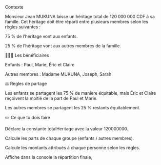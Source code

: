 Contexte

Monsieur Jean MUKUNA laisse un héritage total de 120 000 000 CDF à sa famille.
Cet héritage doit être réparti entre plusieurs membres selon les règles suivantes :

75 % de l’héritage vont aux enfants.

25 % de l’héritage vont aux autres membres de la famille.

👨‍👩‍👧 Les bénéficiaires

Enfants : Paul, Marie, Éric et Claire

Autres membres : Madame MUKUNA, Joseph, Sarah

⚖️ Règles de partage

Les enfants se partagent les 75 % de manière équitable, mais Éric et Claire reçoivent la moitié de la part de Paul et Marie.

Les autres membres se partagent les 25 % restants équitablement.

✏️ Ce que tu dois faire

Déclare la constante totalHeritage avec la valeur 120000000.

Calcule les parts de chaque groupe (enfants / autres membres).

Calcule les montants attribués à chaque personne selon les règles.

Affiche dans la console la répartition finale,